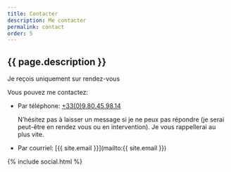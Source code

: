 ```yaml
---
title: Contacter
description: Me contacter
permalink: contact
order: 5
---
```


## {{ page.description }}

Je reçois uniquement sur rendez-vous

Vous pouvez me contactez:

- Par téléphone: [+33(0)9.80.45.98.14](tel:+33980459814)

  N’hésitez pas à laisser un message si je ne peux pas répondre (je serai peut-être en rendez vous ou en intervention). Je vous rappellerai au plus vite.

- Par courriel: [{{ site.email }}](mailto:{{ site.email }})

{% include social.html %}
